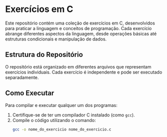 # Exercícios em C

Este repositório contém uma coleção de exercícios em C, desenvolvidos para praticar a linguagem e conceitos de programação. Cada exercício abrange diferentes aspectos da linguagem, desde operações básicas até estruturas condicionais e manipulação de dados.

## Estrutura do Repositório

O repositório está organizado em diferentes arquivos que representam exercícios individuais. Cada exercício é independente e pode ser executado separadamente.

## Como Executar

Para compilar e executar qualquer um dos programas:

1. Certifique-se de ter um compilador C instalado (como `gcc`).
2. Compile o código utilizando o comando:
   ```sh
   gcc -o nome_do_exercicio nome_do_exercicio.c